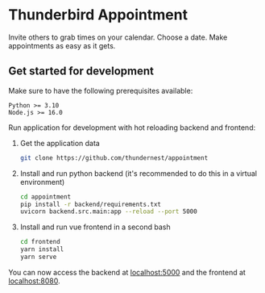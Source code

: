 # Thunderbird Appointment

Invite others to grab times on your calendar. Choose a date. Make appointments as easy as it gets.

## Get started for development

Make sure to have the following prerequisites available:

```plain
Python >= 3.10
Node.js >= 16.0
```

Run application for development with hot reloading backend and frontend:

1. Get the application data

    ```bash
    git clone https://github.com/thundernest/appointment
    ```

2. Install and run python backend (it's recommended to do this in a virtual environment)

    ```bash
    cd appointment
    pip install -r backend/requirements.txt
    uvicorn backend.src.main:app --reload --port 5000
    ```

3. Install and run vue frontend in a second bash

    ```bash
    cd frontend
    yarn install
    yarn serve
    ```

You can now access the backend at [localhost:5000](http://localhost:5000) and the frontend at [localhost:8080](http://localhost:8080).
